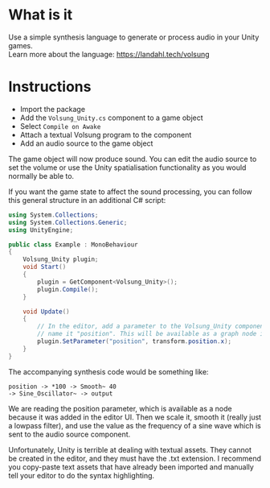 # What is it
Use a simple synthesis language to generate or process audio in your Unity games.
<br /> Learn more about the language: https://landahl.tech/volsung

# Instructions
* Import the package
* Add the `Volsung_Unity.cs` component to a game object
* Select `Compile on Awake`
* Attach a textual Volsung program to the component
* Add an audio source to the game object

The game object will now produce sound. You can edit the audio source to set the volume or use the Unity spatialisation functionality as you would normally be able to.

If you want the game state to affect the sound processing, you can follow this general structure in an additional C# script:
```C#
using System.Collections;
using System.Collections.Generic;
using UnityEngine;

public class Example : MonoBehaviour
{
    Volsung_Unity plugin;
    void Start()
    {
        plugin = GetComponent<Volsung_Unity>();
        plugin.Compile();
    }

    void Update()
    {
        // In the editor, add a parameter to the Volsung_Unity component and
        // name it "position". This will be available as a graph node in the program.
        plugin.SetParameter("position", transform.position.x);
    }
}
```

The accompanying synthesis code would be something like:
```
position -> *100 -> Smooth~ 40
-> Sine_Oscillator~ -> output
```

We are reading the position parameter, which is available as a node because it was added in the editor UI. Then we scale it, smooth it (really just a lowpass filter), and use the value as the frequency of a sine wave which is sent to the audio source component.

Unfortunately, Unity is terrible at dealing with textual assets. They cannot be created in the editor, and they must have the .txt extension. I recommend you copy-paste text assets that have already been imported and manually tell your editor to do the syntax highlighting.
